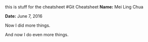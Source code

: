 this is stuff for the cheatsheet
#Git Cheatsheet
**Name:** Mei Ling Chua

**Date:** June 7, 2016

Now I did more things. 

And now I do even more things.